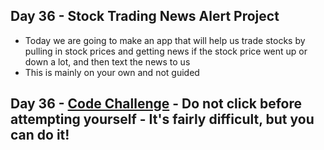 ## Day 36 - Stock Trading News Alert Project

- Today we are going to make an app that will help us trade stocks by pulling in stock prices and getting news if the stock price went up or down a lot, and then text the news to us
- This is mainly on your own and not guided

## Day 36 - [Code Challenge](https://github.com/TroyCaywood/Python/blob/main/100%20Days%20of%20Code/CodeChallenges/Day-36/main.py) - Do not click before attempting yourself - It's fairly difficult, but you can do it!

